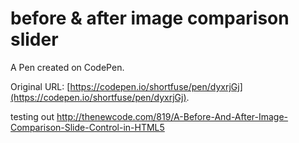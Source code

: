 # before & after image comparison slider

A Pen created on CodePen.

Original URL: [https://codepen.io/shortfuse/pen/dyxrjGj](https://codepen.io/shortfuse/pen/dyxrjGj).

testing out http://thenewcode.com/819/A-Before-And-After-Image-Comparison-Slide-Control-in-HTML5